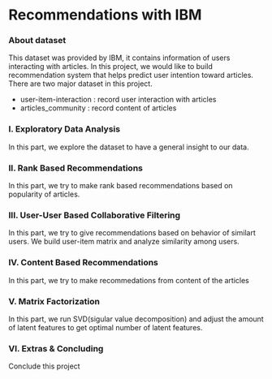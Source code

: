 # Recommendations with IBM

### About dataset
This dataset was provided by IBM, it contains information of users interacting with articles. 
In this project, we would like to build recommendation system that helps predict user intention
toward articles. There are two major dataset in this project.

- user-item-interaction : record user interaction with articles
- articles_community : record content of articles

###  I. Exploratory Data Analysis
In this part, we explore the dataset to have a general insight to our data.

### II. Rank Based Recommendations
In this part, we try to make rank based recommendations based on popularity of articles.

### III. User-User Based Collaborative Filtering
In this part, we try to give recommendations based on behavior of similart users. We build 
user-item matrix and analyze similarity among users.

### IV. Content Based Recommendations 
In this part, we try to make recommedations from content of the articles

### V. Matrix Factorization
In this part, we run SVD(sigular value decomposition) and adjust the amount of latent features
to get optimal number of latent features.

### VI. Extras & Concluding
Conclude this project
